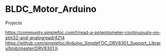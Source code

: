 # BLDC_Motor_Arduino
Projects

https://community.simplefoc.com/t/read-a-potentiometer-continuously-on-stm32-and-analogread/4214
https://github.com/simplefoc/Arduino_SimpleFOC_DRV8301_Support_Library/blob/master/DRV8301.h
